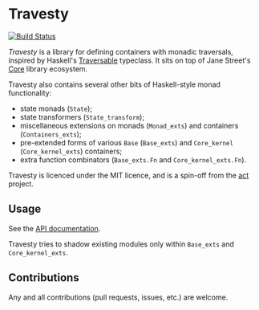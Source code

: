 # Travesty

[![Build Status](https://travis-ci.com/MattWindsor91/travesty.svg?branch=master)](https://travis-ci.com/MattWindsor91/travesty)

_Travesty_ is a library for defining containers with monadic traversals,
inspired by Haskell's
[Traversable](http://hackage.haskell.org/package/base/docs/Data-Traversable.html)
typeclass.  It sits on top of Jane Street's
[Core](https://opensource.janestreet.com/core/) library ecosystem.

Travesty also contains several other bits of Haskell-style monad functionality:

- state monads (`State`);
- state transformers (`State_transform`);
- miscellaneous extensions on monads (`Monad_exts`) and containers (`Containers_exts`);
- pre-extended forms of various `Base` (`Base_exts`) and `Core_kernel` (`Core_kernel_exts`)
  containers;
- extra function combinators (`Base_exts.Fn` and `Core_kernel_exts.Fn`).

Travesty is licenced under the MIT licence, and is a spin-off from the
[act](https://github.com/MattWindsor91/act) project.

## Usage

See the [API documentation](https://MattWindsor91.github.io/travesty).

Travesty tries to shadow existing modules only within `Base_exts` and
`Core_kernel_exts`.

## Contributions

Any and all contributions (pull requests, issues, etc.) are welcome.
